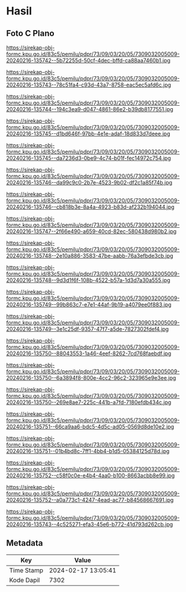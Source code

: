 # Hasil

## Foto C Plano

https://sirekap-obj-formc.kpu.go.id/83c5/pemilu/pdpr/73/09/03/20/05/7309032005009-20240216-135742--5b72255d-50cf-4dec-bffd-ca88aa7460b1.jpg

https://sirekap-obj-formc.kpu.go.id/83c5/pemilu/pdpr/73/09/03/20/05/7309032005009-20240216-135743--78c51fa4-c93d-43a7-8758-eac5ec5afd6c.jpg

https://sirekap-obj-formc.kpu.go.id/83c5/pemilu/pdpr/73/09/03/20/05/7309032005009-20240216-135744--194c3ea9-d047-4861-86e2-b39db8177551.jpg

https://sirekap-obj-formc.kpu.go.id/83c5/pemilu/pdpr/73/09/03/20/05/7309032005009-20240216-135745--d1bd646f-97bb-4e1e-adaf-18d833d7deee.jpg

https://sirekap-obj-formc.kpu.go.id/83c5/pemilu/pdpr/73/09/03/20/05/7309032005009-20240216-135745--da7236d3-0be9-4c74-b01f-fec14972c754.jpg

https://sirekap-obj-formc.kpu.go.id/83c5/pemilu/pdpr/73/09/03/20/05/7309032005009-20240216-135746--da99c9c0-2b7e-4523-9b02-df2c1a85f74b.jpg

https://sirekap-obj-formc.kpu.go.id/83c5/pemilu/pdpr/73/09/03/20/05/7309032005009-20240216-135746--cb818b3e-8a4a-4923-b83d-af232b194044.jpg

https://sirekap-obj-formc.kpu.go.id/83c5/pemilu/pdpr/73/09/03/20/05/7309032005009-20240216-135747--2f66e490-a659-40cd-82ec-580438d980b2.jpg

https://sirekap-obj-formc.kpu.go.id/83c5/pemilu/pdpr/73/09/03/20/05/7309032005009-20240216-135748--2e10a886-3583-47be-aabb-76a3efbde3cb.jpg

https://sirekap-obj-formc.kpu.go.id/83c5/pemilu/pdpr/73/09/03/20/05/7309032005009-20240216-135748--9d3d1f6f-108b-4522-b57a-1d3d7a30a555.jpg

https://sirekap-obj-formc.kpu.go.id/83c5/pemilu/pdpr/73/09/03/20/05/7309032005009-20240216-135749--99b863c7-e7e1-44af-9b19-a4079ee0f883.jpg

https://sirekap-obj-formc.kpu.go.id/83c5/pemilu/pdpr/73/09/03/20/05/7309032005009-20240216-135749--3e1c25df-9357-47f7-a5de-7827302fdef4.jpg

https://sirekap-obj-formc.kpu.go.id/83c5/pemilu/pdpr/73/09/03/20/05/7309032005009-20240216-135750--88043553-1a46-4eef-8262-7cd768faebdf.jpg

https://sirekap-obj-formc.kpu.go.id/83c5/pemilu/pdpr/73/09/03/20/05/7309032005009-20240216-135750--6a3894f8-800e-4cc2-96c2-323965e9e3ee.jpg

https://sirekap-obj-formc.kpu.go.id/83c5/pemilu/pdpr/73/09/03/20/05/7309032005009-20240216-135750--269e8ae7-225c-441b-a7fd-7180efdb434c.jpg

https://sirekap-obj-formc.kpu.go.id/83c5/pemilu/pdpr/73/09/03/20/05/7309032005009-20240216-135751--66ca9aa6-bdc5-4d5c-ad05-0569d8de10e2.jpg

https://sirekap-obj-formc.kpu.go.id/83c5/pemilu/pdpr/73/09/03/20/05/7309032005009-20240216-135751--01b4bd8c-7ff1-4bb4-b1d5-05384125d78d.jpg

https://sirekap-obj-formc.kpu.go.id/83c5/pemilu/pdpr/73/09/03/20/05/7309032005009-20240216-135752--c58f0c0e-e4b4-4aa0-b100-8663acbb8e99.jpg

https://sirekap-obj-formc.kpu.go.id/83c5/pemilu/pdpr/73/09/03/20/05/7309032005009-20240216-135752--a0a773c1-4247-4ead-ac77-b84568667691.jpg

https://sirekap-obj-formc.kpu.go.id/83c5/pemilu/pdpr/73/09/03/20/05/7309032005009-20240216-135743--4c525271-efa3-45e6-b772-41d793d262cb.jpg


## Metadata

| Key        | Value               |
| ---------- | ------------------- |
| Time Stamp | 2024-02-17 13:05:41 |
| Kode Dapil | 7302                |



